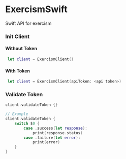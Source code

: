 # ExercismSwift
Swift API for exercism

### Init Client 
#### Without Token
```swift
 let client = ExercismClient()
```
#### With Token
```swift
 let client = ExercismClient(apiToken: <api token>)
```

### Validate Token
```swift
client.validateToken {}

// Example 
client.validateToken {
    switch $0 {
        case .success(let response):
            print(response.status)
        case .failure(let error):
            print(error)
    }
}
```
